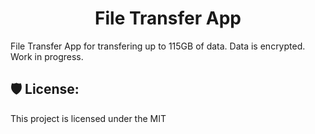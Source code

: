 <h1 id="title" align="center">File Transfer App</h1>

<p id="description">File Transfer App for transfering up to 115GB of data. Data is encrypted. Work in progress.</p>

<h2>🛡️ License:</h2>

This project is licensed under the MIT
